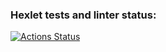 ### Hexlet tests and linter status:
[![Actions Status](https://github.com/Ruslanpr98/python-project-49/workflows/hexlet-check/badge.svg)](https://github.com/Ruslanpr98/python-project-49/actions)